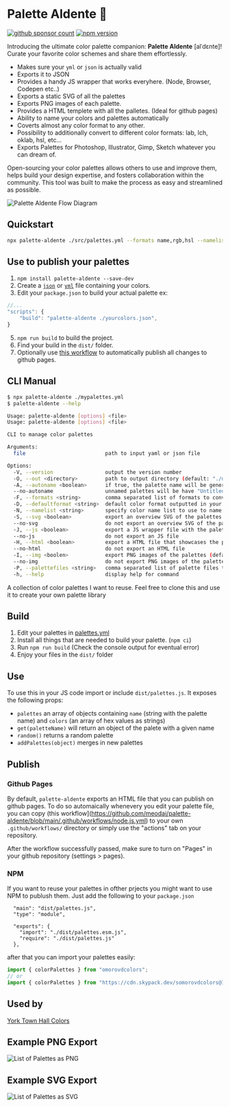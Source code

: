 # Palette Aldente 🍝

[![github sponsor count](https://img.shields.io/github/sponsors/meodai)](https://github.com/sponsors/meodai)
[![npm version](https://img.shields.io/npm/v/palette-aldente.svg)](https://www.npmjs.com/package/palette-aldente)

Introducing the ultimate color palette companion: **Palette Aldente** [alˈdɛnte]! Curate your favorite color schemes and share them effortlessly.

- Makes sure your `yml` or `json` is actually valid
- Exports it to JSON
- Provides a handy JS wrapper that works everyhere. (Node, Browser, Codepen etc..)
- Exports a static SVG of all the palettes
- Exports PNG images of each palette.
- Provides a HTML templete with all the palletes. (Ideal for github pages)
- Ability to name your colors and palettes automatically
- Coverts almost any color format to any other.
- Possibility to additionally convert to different color formats: lab, lch, oklab, hsl, etc...
- Exports Palettes for Photoshop, Illustrator, Gimp, Sketch whatever you can dream of.

Open-sourcing your color palettes allows others to use and improve them, helps build your design expertise, and fosters collaboration within the community. This tool was built to make the process as easy and streamlined as possible.

![Palette Aldente Flow Diagram](palette-aldente.svg "Flow Diagram")
## Quickstart
  
```bash
npx palette-aldente ./src/palettes.yml --formats name,rgb,hsl --namelist bestOf --palettefiles ase
```

## Use to publish your palettes

1. `npm install palette-aldente --save-dev`
2. Create a [`json`](https://github.com/studioyorktown/coloryorktownhall/blob/main/src/merged.json) or [`yml`](https://github.com/meodai/palette-aldente/blob/main/src/palettes.yml) file containing your colors.
3. Edit your `package.json` to build your actual palette ex: 
```js
//...
"scripts": {
    "build": "palette-aldente ./yourcolors.json",
}
```
5. `npm run build` to build the project.
6. Find your build in the `dist/` folder.
7. Optionally use [this workflow](https://github.com/meodai/palette-aldente/blob/main/.github/workflows/node.js.yml) to automatically publish all changes to github pages.

## CLI Manual

```bash
$ npx palette-aldente ./mypalettes.yml 
$ palette-aldente --help

Usage: palette-aldente [options] <file>
Usage: palette-aldente [options] <file>

CLI to manage color palettes

Arguments:
  file                          path to input yaml or json file

Options:
  -V, --version                 output the version number
  -O, --out <directory>         path to output directory (default: "./dist")
  -A, --autoname <boolean>      if true, the palette name will be generated from the colors contained (default: true)
  --no-autoname                 unnamed palettes will be have "Untitled <n>" as name
  -F, --formats <string>        comma separated list of formats to convert to
  -D, --defaultformat <string>  default color format outputted in your target file (default: "hex")
  -N, --namelist <string>       specify color name list to use to name colors on export (default: "bestOf")
  -S, --svg <boolean>           export an overview SVG of the palettes (default: true)
  --no-svg                      do not export an overview SVG of the palettes
  -J, --js <boolean>            export a JS wrapper file with the palettes an a minimal API (default: true)
  --no-js                       do not export an JS file
  -H, --html <boolean>          export a HTML file that showcases the palettes (default: true)
  --no-html                     do not export an HTML file
  -I, --img <boolen>            export PNG images of the palettes (default: true)
  --no-img                      do not export PNG images of the palettes
  -P, --palettefiles <string>   comma separated list of palette files to export (default: false)
  -h, --help                    display help for command
```

A collection of color palettes I want to reuse.
Feel free to clone this and use it to create your own palette library

## Build

1. Edit your palettes in [palettes.yml](/src/palettes.yml)
2. Install all things that are needed to build your palette. (`npm ci`)
3. Run `npm run build` (Check the console output for eventual error)
4. Enjoy your files in the `dist/` folder

## Use

To use this in your JS code import or include `dist/palettes.js`. It exposes the following props:
- `palettes` an array of objects containing `name` (string with the palette name) and `colors` (an array of hex values as strings)
- `get(paletteName)` will return an object of the palete with a given name
- `random()` returns a random palette
- `addPalettes(object)` merges in new palettes

## Publish

### Github Pages

By default, `palette-aldente` exports an HTML file that you can publish on github pages. To do so automaically whenevery you edit your palette file, you can copy (this workflow](https://github.com/meodai/palette-aldente/blob/main/.github/workflows/node.js.yml) to your own `.github/workflows/` directory or simply use the "actions" tab on your repository.

After the workflow successfully passed, make sure to turn on "Pages" in your github repository (settings > pages).

### NPM

If you want to reuse your palettes in ofther prjects you might want to use NPM to publush them. 
Just add the following to your `package.json`

```
  "main": "dist/palettes.js",
  "type": "module",
```
```
  "exports": {
    "import": "./dist/palettes.esm.js",
    "require": "./dist/palettes.js"
  },
```

after that you can import your palettes easily:
```js
import { colorPalettes } from "omorovdcolors"; 
// or
import { colorPalettes } from "https://cdn.skypack.dev/somorovdcolors@1.0.1";
```

## Used by
[York Town Hall Colors](https://github.com/studioyorktown/coloryorktownhall)

## Example PNG Export

![List of Palettes as PNG](/dist/palettes.png)

## Example SVG Export

![List of Palettes as SVG](/dist/palettes.svg)
